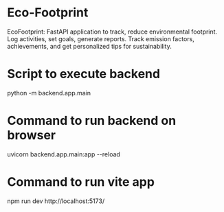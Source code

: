 # Eco-Footprint
EcoFootprint: FastAPI application to track, reduce environmental footprint. Log activities, set goals, generate reports. Track emission factors, achievements, and get personalized tips for sustainability.

# Script to execute backend 
python -m backend.app.main

# Command to run backend on browser
uvicorn backend.app.main:app --reload

# Command to run vite app
npm run dev
http://localhost:5173/